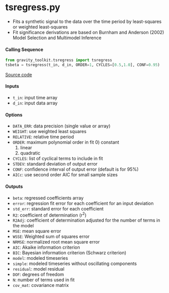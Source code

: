tsregress.py
============

 - Fits a synthetic signal to the data over the time period by least-squares or weighted least-squares
 - Fit significance derivations are based on Burnham and Anderson (2002) Model Selection and Multimodel Inference

#### Calling Sequence
```python
from gravity_toolkit.tsregress import tsregress
tsbeta = tsregress(t_in, d_in, ORDER=1, CYCLES=[0.5,1.0], CONF=0.95)
```
[Source code](https://github.com/tsutterley/read-GRACE-harmonics/blob/master/gravity_toolkit/tsregress.py)

#### Inputs
 - `t_in`: input time array
 - `d_in`: input data array

#### Options
 - `DATA_ERR`: data precision (single value or array)
 - `WEIGHT`: use weighted least squares
 - `RELATIVE`: relative time period
 - `ORDER`: maximum polynomial order in fit
    0) constant
    1) linear
    2) quadratic
 - `CYCLES`: list of cyclical terms to include in fit
 - `STDEV`: standard deviation of output error
 - `CONF`: confidence interval of output error (default is for 95%)
 - `AICc`: use second order AIC for small sample sizes

#### Outputs
 - `beta`: regressed coefficients array
 - `error`: regression fit error for each coefficient for an input deviation
 - `std_err`: standard error for each coefficient
 - `R2`: coefficient of determination (r<sup>2</sup>)
 - `R2Adj`: coefficient of determination adjusted for the number of terms in the model
 - `MSE`: mean square error
 - `WSSE`: Weighted sum of squares error
 - `NRMSE`: normalized root mean square error
 - `AIC`: Akaike information criterion
 - `BIC`: Bayesian information criterion (Schwarz criterion)
 - `model`: modeled timeseries
 - `simple`: modeled timeseries without oscillating components
 - `residual`: model residual
 - `DOF`: degrees of freedom
 - `N`: number of terms used in fit
 - `cov_mat`: covariance matrix
